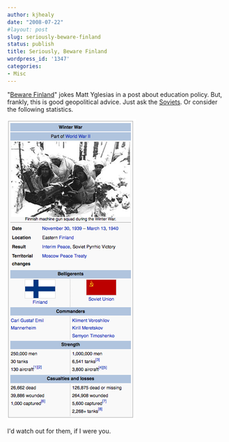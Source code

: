```yaml
---
author: kjhealy
date: "2008-07-22"
#layout: post
slug: seriously-beware-finland
status: publish
title: Seriously, Beware Finland
wordpress_id: '1347'
categories:
- Misc
---
```


"[Beware Finland](http://matthewyglesias.theatlantic.com/archives/2008/07/beware_finland.php)" jokes Matt Yglesias in a post about education policy. But, frankly, this is good geopolitical advice. Just ask the [Soviets](http://en.wikipedia.org/wiki/Winter_War). Or consider the following statistics.

![image](fin-winter-war.png)

I'd watch out for them, if I were you.

